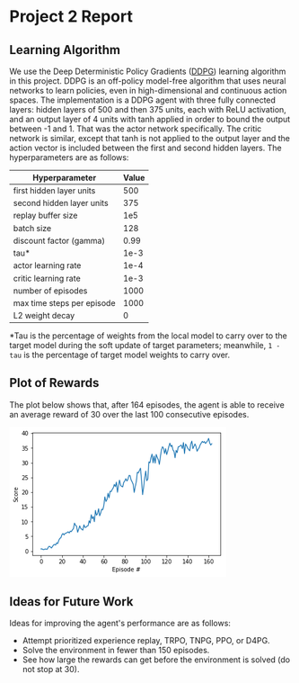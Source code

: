 # Project 2 Report

## Learning Algorithm

We use the Deep Deterministic Policy Gradients ([DDPG](https://arxiv.org/abs/1509.02971)) learning algorithm in this project. DDPG is an off-policy model-free algorithm that uses neural networks to learn policies, even in high-dimensional and continuous action spaces. The implementation is a DDPG agent with three fully connected layers: hidden layers of 500 and then 375 units, each with ReLU activation, and an output layer of 4 units with tanh applied in order to bound the output between -1 and 1. That was the actor network specifically. The critic network is similar, except that tanh is not applied to the output layer and the action vector is included between the first and second hidden layers. The hyperparameters are as follows:

| Hyperparameter | Value |
| ------------- | ------------- |
| first hidden layer units | 500 |
| second hidden layer units | 375 |
| replay buffer size | 1e5 |
| batch size | 128 |
| discount factor (gamma) | 0.99 |
| tau* | 1e-3 |
| actor learning rate | 1e-4 |
| critic learning rate | 1e-3 |
| number of episodes | 1000 |
| max time steps per episode | 1000 |
| L2 weight decay | 0 |

*Tau is the percentage of weights from the local model to carry over to the target model during the soft update of target parameters; meanwhile, `1 - tau` is the percentage of target model weights to carry over.

## Plot of Rewards

The plot below shows that, after 164 episodes, the agent is able to receive an average reward of 30 over the last 100 consecutive episodes.

![final_model_rewards_plot](./final_model_rewards_plot.png)

## Ideas for Future Work

Ideas for improving the agent's performance are as follows:
- Attempt prioritized experience replay, TRPO, TNPG, PPO, or D4PG.
- Solve the environment in fewer than 150 episodes.
- See how large the rewards can get before the environment is solved (do not stop at 30).

